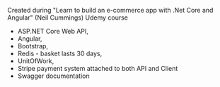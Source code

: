 Created during "Learn to build an e-commerce app with .Net Core and Angular" (Neil Cummings) Udemy course

- ASP.NET Core Web API,
- Angular,
- Bootstrap,
- Redis - basket lasts 30 days,
- UnitOfWork,
- Stripe payment system attached to both API and Client
- Swagger documentation
